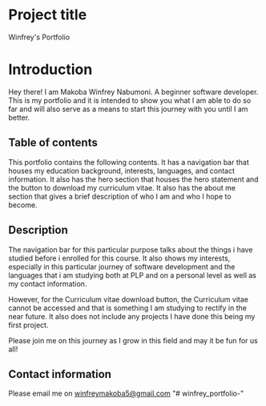 # Project title

Winfrey's Portfolio

# Introduction

Hey there! I am Makoba Winfrey Nabumoni. A beginner software developer. This is my portfolio and it is intended to show you what I am able to do so far and will also serve as a means to start this journey with you until I am better.

## Table of contents

This portfolio contains the following contents.
It has a navigation bar that houses my education background, interests, languages, and contact information.
It also has the hero section that houses the hero statement and the button to download my curriculum vitae.
It also has the about me section that gives a brief description of who I am and who I hope to become.

## Description

The navigation bar for this particular purpose talks about the things i have studied before i enrolled for this course. It also shows my interests, especially in this particular journey of software development and the languages that i am studying both at PLP and on a personal level as well as my contact information.

However, for the Curriculum vitae download button, the Curriculum vitae cannot be accessed and that is something I am studying to rectify in the near future. It also does not include any projects I have done this being my first project.

Please join me on this journey as I grow in this field and may it be fun for us all!

## Contact information

Please email me on winfreymakoba5@gmail.com
"# winfrey_portfolio-" 
